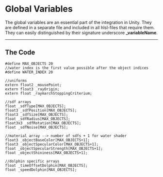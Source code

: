 # Global Variables

The global variables are an essential part of the integration in Unity. They are defined in a separate file and included in all hlsl-files that require them. They can easily distinguished by their signature underscore **_variableName**.

---

## The Code

``` hlsl
#define MAX_OBJECTS 20
//water index is the first value possible after the object indices
#define WATER_INDEX 20

//uniforms
extern float2 _mousePoint;
extern float3 _rayOrigin;
extern float _raymarchStoppingCriterium;

//sdf arrays
float _sdfType[MAX_OBJECTS];
float3 _sdfPosition[MAX_OBJECTS];
float3 _sdfSize[MAX_OBJECTS];
float _sdfRadius[MAX_OBJECTS];
float3x3 _sdfRotation[MAX_OBJECTS];
float _sdfNoise[MAX_OBJECTS];

//material array --> number of sdfs + 1 for water shader
float3 _objectBaseColor[MAX_OBJECTS+1];
float3 _objectSpecularColor[MAX_OBJECTS+1];
float _objectSpecularStrength[MAX_OBJECTS+1];
float _objectShininess[MAX_OBJECTS+1];

//dolphin specific arrays
float _timeOffsetDolphin[MAX_OBJECTS];
float _speedDolphin[MAX_OBJECTS];
```